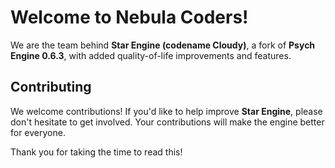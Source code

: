 # Welcome to Nebula Coders!

We are the team behind **Star Engine (codename Cloudy)**, a fork of **Psych Engine 0.6.3**, with added quality-of-life improvements and features.

## Contributing

We welcome contributions! If you'd like to help improve **Star Engine**, please don't hesitate to get involved. Your contributions will make the engine better for everyone.

Thank you for taking the time to read this!
